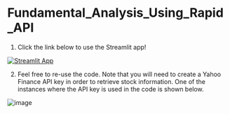 # Fundamental_Analysis_Using_Rapid_API

1. Click the link below to use the Streamlit app!

[![Streamlit App](https://static.streamlit.io/badges/streamlit_badge_black_white.svg)](https://share.streamlit.io/saychelsea11/fundamental_analysis_using_rapid_api_private/main/Streamlit_App/fundamental_analysis_streamlit_yf97_private.py)

2. Feel free to re-use the code. Note that you will need to create a Yahoo Finance API key in order to retrieve stock information. One of the instances where the API key is used in the code is shown below. 

![image](https://user-images.githubusercontent.com/31114603/198850953-f4218cb5-12bb-4530-bda0-43bf021e2118.png)

